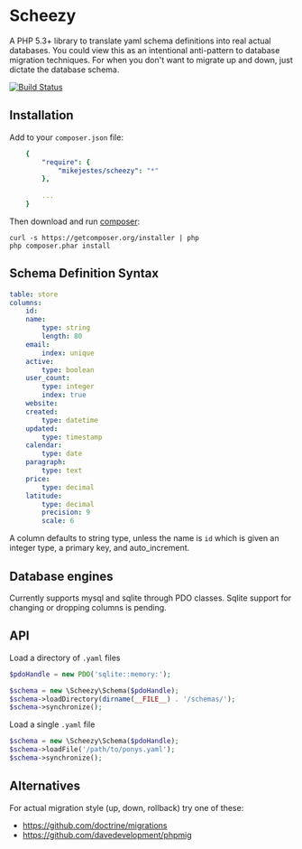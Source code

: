 Scheezy
=======

A PHP 5.3+ library to translate yaml schema definitions into real actual databases.
You could view this as an intentional anti-pattern to database migration techniques.
For when you don't want to migrate up and down, just dictate the database schema.

[![Build Status](https://travis-ci.org/mikejestes/scheezy.png?branch=master)](https://travis-ci.org/mikejestes/scheezy)

## Installation

Add to your `composer.json` file:

```yaml
    {
        "require": {
            "mikejestes/scheezy": "*"
        },
        
        ...
    }
```

Then download and run [composer](http://getcomposer.org/):

    curl -s https://getcomposer.org/installer | php
    php composer.phar install

## Schema Definition Syntax

```yaml
table: store
columns:
    id:
    name:
        type: string
        length: 80
    email:
        index: unique
    active:
        type: boolean
    user_count:
        type: integer
        index: true
    website:
    created:
        type: datetime
    updated:
        type: timestamp
    calendar:
        type: date
    paragraph:
        type: text
    price:
        type: decimal
    latitude:
        type: decimal
        precision: 9
        scale: 6

```

A column defaults to string type, unless the name is `id` which is given an integer type, a primary key, and auto_increment.

## Database engines

Currently supports mysql and sqlite through PDO classes. Sqlite support for changing or dropping columns is pending.

## API

Load a directory of `.yaml` files

```php
$pdoHandle = new PDO('sqlite::memory:');

$schema = new \Scheezy\Schema($pdoHandle);
$schema->loadDirectory(dirname(__FILE__) . '/schemas/');
$schema->synchronize();
```

Load a single `.yaml` file

```php
$schema = new \Scheezy\Schema($pdoHandle);
$schema->loadFile('/path/to/ponys.yaml');
$schema->synchronize();
```

## Alternatives

For actual migration style (up, down, rollback) try one of these:
* https://github.com/doctrine/migrations
* https://github.com/davedevelopment/phpmig
